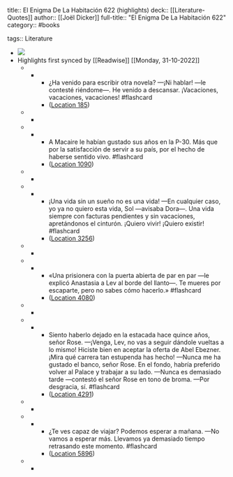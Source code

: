 title:: El Enigma De La Habitación 622 (highlights)
deck:: [[Literature-Quotes]]
author:: [[Joël Dicker]]
full-title:: "El Enigma De La Habitación 622"
category:: #books

tags:: Literature

- ![](https://m.media-amazon.com/images/I/81-ajyK4KsL._SY160.jpg)
- Highlights first synced by [[Readwise]] [[Monday, 31-10-2022]]
	- -
		- ¿Ha venido para escribir otra novela? —¡Ni hablar! —le contesté riéndome—. He venido a descansar. ¡Vacaciones, vacaciones, vacaciones! #flashcard
		- ([Location 185](https://readwise.io/to_kindle?action=open&asin=B087QS9GXJ&location=185))
	- -
	- -
		- A Macaire le habían gustado sus años en la P-30. Más que por la satisfacción de servir a su país, por el hecho de haberse sentido vivo. #flashcard
		- ([Location 1090](https://readwise.io/to_kindle?action=open&asin=B087QS9GXJ&location=1090))
	- -
	- -
		- ¡Una vida sin un sueño no es una vida! —En cualquier caso, yo ya no quiero esta vida, Sol —avisaba Dora—. Una vida siempre con facturas pendientes y sin vacaciones, apretándonos el cinturón. ¡Quiero vivir! ¡Quiero existir! #flashcard
		- ([Location 3256](https://readwise.io/to_kindle?action=open&asin=B087QS9GXJ&location=3256))
	- -
	- -
		- «Una prisionera con la puerta abierta de par en par —le explicó Anastasia a Lev al borde del llanto—. Te mueres por escaparte, pero no sabes cómo hacerlo.» #flashcard
		- ([Location 4080](https://readwise.io/to_kindle?action=open&asin=B087QS9GXJ&location=4080))
	- -
	- -
		- Siento haberlo dejado en la estacada hace quince años, señor Rose. —¡Venga, Lev, no vas a seguir dándole vueltas a lo mismo! Hiciste bien en aceptar la oferta de Abel Ebezner. ¡Mira qué carrera tan estupenda has hecho! —Nunca me ha gustado el banco, señor Rose. En el fondo, habría preferido volver al Palace y trabajar a su lado. —Nunca es demasiado tarde —contestó el señor Rose en tono de broma. —Por desgracia, sí. #flashcard
		- ([Location 4291](https://readwise.io/to_kindle?action=open&asin=B087QS9GXJ&location=4291))
	- -
	- -
		- ¿Te ves capaz de viajar? Podemos esperar a mañana. —No vamos a esperar más. Llevamos ya demasiado tiempo retrasando este momento. #flashcard
		- ([Location 5896](https://readwise.io/to_kindle?action=open&asin=B087QS9GXJ&location=5896))
	- -